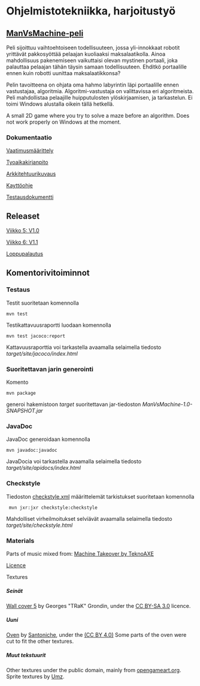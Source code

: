 # Ohjelmistotekniikka, harjoitustyö
## [ManVsMachine-peli](https://github.com/LauriTahvanainen/ot-harjoitustyo/tree/master/ManVsMachine) 
Peli sijoittuu vaihtoehtoiseen todellisuuteen, jossa yli-innokkaat robotit yrittävät pakkosyöttää pelaajan kuoliaaksi maksalaatikolla. Ainoa mahdollisuus pakenemiseen vaikuttaisi olevan mystinen portaali, joka palauttaa pelaajan tähän täysin samaan todellisuuteen. Ehditkö portaalille ennen kuin robotti uunittaa maksalaatikkonsa?

Pelin tavoitteena on ohjata oma hahmo labyrintin läpi portaalille ennen vastustajaa, algoritmia. Algoritmi-vastustaja on valittavissa eri algoritmeista. Peli mahdollistaa pelaajille huipputulosten ylöskirjaamisen, ja tarkastelun. Ei toimi Windows alustalla oikein tällä hetkellä.

A small 2D game where you try to solve a maze before an algorithm. Does not work properly on Windows at the moment.

### Dokumentaatio
[Vaatimusmäärittely](https://github.com/LauriTahvanainen/ot-harjoitustyo/blob/master/ManVsMachine/dokumentaatio/vaatimusmaarittely.md)

[Tyoaikakirjanpito](https://github.com/LauriTahvanainen/ot-harjoitustyo/blob/master/ManVsMachine/dokumentaatio/tyoaikakirjanpito.md)

[Arkkitehtuurikuvaus](https://github.com/LauriTahvanainen/ot-harjoitustyo/blob/master/ManVsMachine/dokumentaatio/arkkitehtuuri.md)

[Kayttöohje](https://github.com/LauriTahvanainen/ot-harjoitustyo/blob/master/ManVsMachine/dokumentaatio/kayttoohje.md)

[Testausdokumentti](https://github.com/LauriTahvanainen/ot-harjoitustyo/blob/master/ManVsMachine/dokumentaatio/testaus.md)

## Releaset
[Viikko 5: V1.0](https://github.com/LauriTahvanainen/ot-harjoitustyo/releases/tag/viikko5) 

[Viikko 6: V1.1](https://github.com/LauriTahvanainen/ot-harjoitustyo/releases/tag/viikko6)

[Loppupalautus](https://github.com/LauriTahvanainen/ot-harjoitustyo/releases/tag/loppupalautus)

## Komentorivitoiminnot

### Testaus

Testit suoritetaan komennolla

```
mvn test
```

Testikattavuusraportti luodaan komennolla

```
mvn test jacoco:report
```

Kattavuusraporttia voi tarkastella avaamalla selaimella tiedosto _target/site/jacoco/index.html_

### Suoritettavan jarin generointi

Komento

```
mvn package
```

generoi hakemistoon _target_ suoritettavan jar-tiedoston _ManVsMachine-1.0-SNAPSHOT.jar_

### JavaDoc

JavaDoc generoidaan komennolla

```
mvn javadoc:javadoc
```

JavaDocia voi tarkastella avaamalla selaimella tiedosto _target/site/apidocs/index.html_

### Checkstyle

Tiedoston [checkstyle.xml](https://github.com/LauriTahvanainen/ot-harjoitustyo/blob/master/ManVsMachine/checkstyle.xml) määrittelemät tarkistukset suoritetaan komennolla

```
 mvn jxr:jxr checkstyle:checkstyle
```

Mahdolliset virheilmoitukset selviävät avaamalla selaimella tiedosto _target/site/checkstyle.html_

### Materials
Parts of music mixed from: 
[Machine Takeover by TeknoAXE](https://www.youtube.com/watch?v=pyYZQOy082o)

[Licence](https://github.com/LauriTahvanainen/ot-harjoitustyo/blob/master/ManVsMachine/dokumentaatio/kuvat/TeknoAxeLicence.pdf)

Textures
##### Seinät
[Wall cover 5](https://opengameart.org/content/wall-cover-5) by Georges "TRaK" Grondin, under the [CC BY-SA 3.0](https://creativecommons.org/licenses/by-sa/3.0/) licence. 

##### Uuni
[Oven](https://opengameart.org/content/oven) by [Santoniche](https://opengameart.org/users/santoniche), under the [(CC BY 4.0)](https://creativecommons.org/licenses/by/4.0/) Some parts of the oven were cut to fit the other textures.

##### Muut tekstuurit
Other textures under the public domain, mainly from [opengameart.org](https://opengameart.org/). Sprite textures by [Umz](https://opengameart.org/users/umz).
